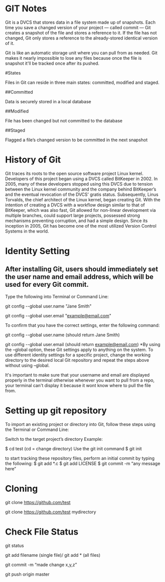 # GIT Notes
Git is a DVCS that stores data in a file system made up of snapshots. Each time you save a changed version of your project — called commit — Git creates a snapshot of the file and stores a reference to it. 
If the file has not changed, Git only stores a reference to the already-stored identical version of it.

Git is like an automatic storage unit where you can pull from as needed. 
Git makes it nearly impossible to lose any files because once the file is snapshot it'll be tracked once after its pushed.

#States

Files in Git can reside in three main states: committed, modified and staged.

##Committed

Data is securely stored in a local database

##Modified

File has been changed but not committed to the database

##Staged

Flagged a file’s changed version to be committed in the next snapshot

# History of Git

Git traces its roots to the open source software project Linux kernel. Developers of this project began using a DVCS called BitKeeper in 2002.
In 2005, many of these developers stopped using this DVCS due to tension between the Linux kernel community and the company behind BitKeeper’s and the eventual revocation of the DVCS’ gratis status. 
Subsequently, Linus Torvalds, the chief architect of the Linux kernel, began creating Git. With the intention of creating a DVCS with a workflow design similar to that of BitKeeper, which was also fast, Git allowed for non-linear development via multiple branches, could support large projects, possessed strong mechanisms preventing corruption, and had a simple design. 
Since its inception in 2005, Git has become one of the most utilized Version Control Systems in the world.

# Identity Setting

## After installing Git, users should immediately set the user name and email address, which will be used for every Git commit.

Type the following into Terminal or Command Line:

git config --global user.name "Jane Smith"

git config --global user.email "example@email.com"

To confirm that you have the correct settings, enter the following command:

git config --global user.name (should return Jane Smith)

git config --global user.email (should return example@email.com)
*By using the –global option, these Git settings apply to anything on the system. 
To use different identity settings for a specific project, change the working directory to the desired local Git repository and repeat the steps above without using –global.

It's important to make sure that your username and email are displayed properly in the terminal otherwise whenever you want to pull from a repo, your terminal can't display it because it wont know where to pull the file from.
 # Setting up git repository
 
 To import an existing project or directory into Git, follow these steps using the Terminal or Command Line:

Switch to the target project’s directory
Example:

$ cd test (cd = change directory)
Use the git init command
$ git init

to start tracking these repository files, perform an initial commit by typing the following:
$ git add *.c
$ git add LICENSE
$ git commit -m “any message here”

# Cloning
 git clone https://github.com/test
 
 git clone https://github.com/test mydirectory
 
#  Check File Status
  git status
 
 git add filename (single file)/ git add * (all files)
 
 git commit -m “made change x,y,z”
 
 git push origin master
 
